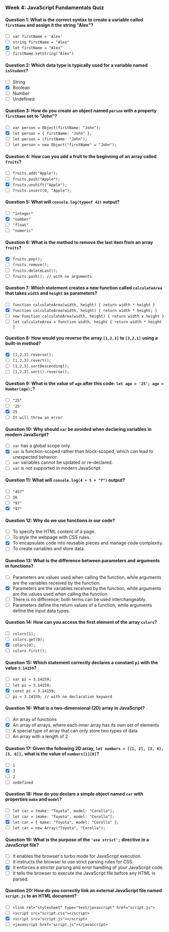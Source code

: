 ### Week 4: JavaScript Fundamentals Quiz

#### Question 1: What is the correct syntax to create a variable called `firstName` and assign it the string "Alex"?
- [ ] `var firstName = 'Alex'`
- [ ] `string firstName = "Alex"`
- [x] `let firstName = "Alex"`
- [ ] `firstName.setString("Alex")`

#### Question 2: Which data type is typically used for a variable named `isStudent`?
- [ ] String
- [x] Boolean
- [ ] Number
- [ ] Undefined

#### Question 3: How do you create an object named `person` with a property `firstName` set to "John"?
- [ ] `var person = Object(firstName: "John");`
- [x] `let person = { firstName: "John" };`
- [ ] `let person = (firstName: "John");`
- [ ] `let person = new Object("firstName" = "John");`

#### Question 4: How can you add a fruit to the beginning of an array called `fruits`?
- [ ] `fruits.add("Apple");`
- [ ] `fruits.push("Apple");`
- [x] `fruits.unshift("Apple");`
- [ ] `fruits.insert(0, "Apple");`

#### Question 5: What will `console.log(typeof 42)` output?
- [ ] `"integer"`
- [x] `"number"`
- [ ] `"float"`
- [ ] `"numeric"`

#### Question 6: What is the method to remove the last item from an array `fruits`?
- [x] `fruits.pop();`
- [ ] `fruits.remove();`
- [ ] `fruits.deleteLast();`
- [ ] `fruits.push(); // with no arguments`

#### Question 7: Which statement creates a new function called `calculateArea` that takes `width` and `height` as parameters?
- [ ] `function calculateArea(width, height) { return width * height }`
- [x] `function calculateArea(width, height) { return width * height; }`
- [ ] `new Function calculateArea(width, height) { return width x height }`
- [ ] `let calculateArea = function width, height { return width * height }`

#### Question 8: How would you reverse the array `[1,2,3]` to `[3,2,1]` using a built-in method?
- [x] `[1,2,3].reverse();`
- [ ] `[1,2,3].revert();`
- [ ] `[1,2,3].sortDescending();`
- [ ] `[1,2,3].sort().reverse();`

#### Question 9: What is the value of `age` after this code: `let age = '25'; age = Number(age);`?
- [ ] `"25"`
- [ ] `'25'`
- [x] `25`
- [ ] `It will throw an error`

#### Question 10: Why should `var` be avoided when declaring variables in modern JavaScript?
- [ ] `var` has a global scope only.
- [x] `var` is function-scoped rather than block-scoped, which can lead to unexpected behavior.
- [ ] `var` variables cannot be updated or re-declared.
- [ ] `var` is not supported in modern JavaScript.

#### Question 11: What will `console.log(4 + 5 + "7")` output?
- [ ] `"457"`
- [ ] `16`
- [ ] `"97"`
- [x] `"97"`

#### Question 12: Why do we use functions in our code?
- [ ] To specify the HTML content of a page.
- [ ] To style the webpage with CSS rules.
- [x] To encapsulate code into reusable pieces and manage code complexity.
- [ ] To create variables and store data.

#### Question 13: What is the difference between parameters and arguments in functions?
- [ ] Parameters are values used when calling the function, while arguments are the variables received by the function.
- [x] Parameters are the variables received by the function, while arguments are the values used when calling the function.
- [ ] There is no difference; both terms can be used interchangeably.
- [ ] Parameters define the return values of a function, while arguments define the input data types.

#### Question 14: How can you access the first element of the array `colors`?
- [ ] `colors[1];`
- [ ] `colors.get(0);`
- [x] `colors[0];`
- [ ] `colors.first();`

#### Question 15: Which statement correctly declares a constant `pi` with the value `3.14159`?
- [ ] `var pi = 3.14159;`
- [ ] `let pi = 3.14159;`
- [x] `const pi = 3.14159;`
- [ ] `pi = 3.14159; // with no declaration keyword`

#### Question 16: What is a two-dimensional (2D) array in JavaScript?
- [ ] An array of functions
- [x] An array of arrays, where each inner array has its own set of elements
- [ ] A special type of array that can only store two types of data
- [ ] An array with a length of 2

#### Question 17: Given the following 2D array, `let numbers = [[1, 2], [3, 4], [5, 6]],` what is the value of `numbers[1][0]`?
- [ ] `1`
- [x] `3`
- [ ] `2`
- [ ] `undefined`

#### Question 18: How do you declare a simple object named `car` with properties `make` and `model`?
- [ ] `let car = (make: "Toyota", model: "Corolla");`
- [ ] `let car = [make: "Toyota", model: "Corolla"];`
- [x] `let car = { make: "Toyota", model: "Corolla" };`
- [ ] `let car = new Array("Toyota", "Corolla");`

#### Question 19: What is the purpose of the `'use strict';` directive in a JavaScript file?
- [ ] It enables the browser's turbo mode for JavaScript execution.
- [ ] It instructs the browser to use strict parsing rules for CSS.
- [x] It enforces a stricter parsing and error handling of your JavaScript code.
- [ ] It tells the browser to execute the JavaScript file before any HTML is parsed.

#### Question 20: How do you correctly link an external JavaScript file named `script.js` to an HTML document?
- [ ] `<link rel="stylesheet" type="text/javascript" href="script.js">`
- [ ] `<script src="script.css"></script>`
- [x] `<script src="script.js"></script>`
- [ ] `<javascript href="script.js"></javascript>`
